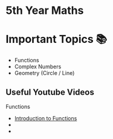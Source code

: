 # 5th Year Maths
# Important Topics :books:
* Functions
* Complex Numbers
* Geometry (Circle / Line)
## Useful Youtube Videos
Functions
* [Introduction to Functions](https://www.youtube.com/watch?v=lGfsp2CWjok)
* 
* 